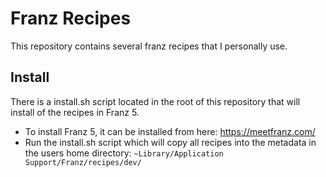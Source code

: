 # Franz Recipes
This repository contains several franz recipes that I personally use.

## Install
There is a install.sh script located in the root of this repository that will install of the recipes in Franz 5.
* To install Franz 5, it can be installed from here: https://meetfranz.com/
* Run the install.sh script which will copy all recipes into the metadata in the users home directory: `~Library/Application Support/Franz/recipes/dev/`
